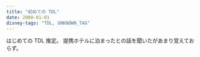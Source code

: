 ```yaml
---
title: "初めての TDL"
date: 2000-01-01
disney-tags: "TDL, UNKNOWN_TAG"
---
```


はじめての TDL 推定。
提携ホテルに泊まったとの話を聞いたがあまり覚えておらず。